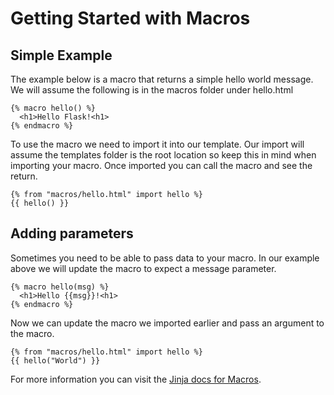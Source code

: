 # Getting Started with Macros

## Simple Example
The example below is a macro that returns a simple hello world message. We will assume the following is in the macros folder under hello.html
```
{% macro hello() %}
  <h1>Hello Flask!<h1>
{% endmacro %}
```

To use the macro we need to import it into our template. Our import will assume the templates folder is the root location so keep this in mind when importing your macro. Once imported you can call the macro and see the return. 
```
{% from "macros/hello.html" import hello %}
{{ hello() }}
```

## Adding parameters
Sometimes you need to be able to pass data to your macro. In our example above we will update the macro to expect a message parameter.
```
{% macro hello(msg) %}
  <h1>Hello {{msg}}!<h1>
{% endmacro %}
```

Now we can update the macro we imported earlier and pass an argument to the macro.
```
{% from "macros/hello.html" import hello %}
{{ hello("World") }}
```

For more information you can visit the [Jinja docs for Macros](https://jinja.palletsprojects.com/en/3.1.x/templates/#macros). 
